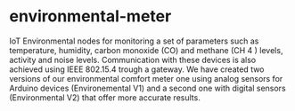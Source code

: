 # environmental-meter
IoT Environmental nodes for monitoring a set of parameters such as temperature, humidity,
carbon monoxide (CO) and methane (CH 4 ) levels, activity and noise levels. 
Communication with these devices is also achieved using IEEE 802.15.4 trough a gateway.
We have created two versions of our environmental comfort meter one using analog sensors for Arduino devices (Environemental V1) and a
second one with digital sensors (Environmental V2) that offer more accurate results.
